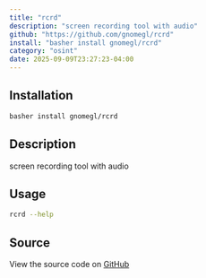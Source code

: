```yaml
---
title: "rcrd"
description: "screen recording tool with audio"
github: "https://github.com/gnomegl/rcrd"
install: "basher install gnomegl/rcrd"
category: "osint"
date: 2025-09-09T23:27:23-04:00
---
```


## Installation

```bash
basher install gnomegl/rcrd
```

## Description

screen recording tool with audio

## Usage

```bash
rcrd --help
```

## Source

View the source code on [GitHub](https://github.com/gnomegl/rcrd)
